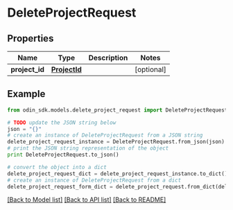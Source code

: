 # DeleteProjectRequest


## Properties

Name | Type | Description | Notes
------------ | ------------- | ------------- | -------------
**project_id** | [**ProjectId**](ProjectId.md) |  | [optional] 

## Example

```python
from odin_sdk.models.delete_project_request import DeleteProjectRequest

# TODO update the JSON string below
json = "{}"
# create an instance of DeleteProjectRequest from a JSON string
delete_project_request_instance = DeleteProjectRequest.from_json(json)
# print the JSON string representation of the object
print DeleteProjectRequest.to_json()

# convert the object into a dict
delete_project_request_dict = delete_project_request_instance.to_dict()
# create an instance of DeleteProjectRequest from a dict
delete_project_request_form_dict = delete_project_request.from_dict(delete_project_request_dict)
```
[[Back to Model list]](../README.md#documentation-for-models) [[Back to API list]](../README.md#documentation-for-api-endpoints) [[Back to README]](../README.md)


